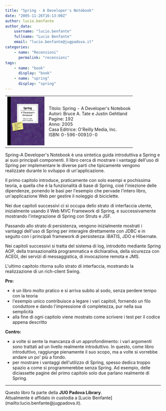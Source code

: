 ```yaml
---
title: "Spring - A Developer's Notebook"
date: "2005-11-26T16:13:00Z"
author: lucio.benfante
author_data:
    username: "lucio.benfante"
    fullname: "Lucio Benfante"
    email: "lucio.benfante@jugpadova.it"
categories:
    - name: "Recensioni"
      permalink: "recensioni"
tags:
    - name: "book"
      display: "book"
    - name: "spring"
      display: "spring"
---
```

<table>
<tr>
<td><a href="/files/0596009100.jpg"><img src="/files/0596009100.jpg" alt="Cover: Spring - A Developer's Notebook" width="120" border="0"/></a></td>
<td>Titolo: Spring - A Developer's Notebook<br/>Autori: Bruce A. Tate e Justin Gehtland<br/>Pagine: 192<br/>Anno: 2005<br/>Casa Editrice: O'Reilly Media, Inc.<br/>ISBN: 0-596-00910-0<br/></td>
</tr>
</table>
Spring-A Developer's Notebook &egrave; una sintetica guida introduttiva a Spring e ai suoi principali componenti. Il libro cerca di mostrare i vantaggi dell'uso di Spring per implementare le diverse parti che tipicamente vengono realizzate durante lo sviluppo di un'applicazione. 


Il primo capitolo introduce, praticamente con solo esempi e pochissima teoria, a quella che &egrave; la funzionalit&agrave; di base di Spring, cio&egrave; l'iniezione delle dipendenze, ponendo le basi per l'esempio che pervade l'intero libro, un'applicazione Web per gestire il noleggio di biciclette.

Nei due capitoli successivi ci si occupa dello strato di interfaccia utente, inizialmente usando il Web MVC Framework di Spring, e successivamente mostrando l'integrazione di Spring con Struts e JSF.

Passando allo strato di persistenza, vengono inizialmente mostrati i vantaggi dell'uso di Spring per interagire direttamente con JDBC e in seguito con i principali framework di persistenza: iBATIS, JDO e Hibernate.

Nei capitoli successivi si tratta del sistema di log, introdotto mediante Spring AOP, della transazionalit&agrave; programmatica e dichiarativa, della sicurezza con ACEGI, dei servizi di messaggistica, di invocazione remota e JMS.

L'ultimo capitolo ritorna sullo strato di interfaccia, mostrando la realizzazione di un rich-client Swing.

**Pro:**
* &egrave; un libro molto pratico e si arriva subito al sodo, senza perdere tempo con la teoria
* l'esempio unico contribuisce a legare i vari capitoli, fornendo un filo conduttore e dando l'impressione di completezza, pur nella sua semplicit&agrave;
* alla fine di ogni capitolo viene mostrato come scrivere i test per il codice appena descritto

**Contro:**
* a volte si sente la mancanza di un approfondimento: i vari argomenti sono trattati ad un livello realmente introduttivo. In questo, come libro introduttivo, raggiunge pienamente il suo scopo, ma a volte si vorrebbe andare un po' pi&ugrave; a fondo.
* per mostrare i vantaggi dell'utilizzo di Spring, spesso dedica troppo spazio a come si programmerebbe senza Spring. Ad esempio, delle diciassette pagine del primo capitolo solo due parlano realmente di Spring.

<hr/>
Questo libro fa parte della <b>JUG Padova Library</b>.<br/>
Attualmente &egrave; affidato in custodia a [Lucio Benfante](mailto:lucio.benfante@jugpadova.it).


